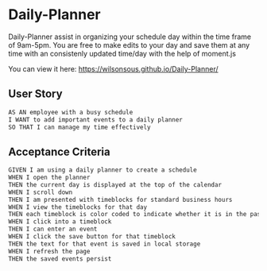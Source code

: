 # Daily-Planner
Daily-Planner assist in organizing your schedule day within the time frame of 9am-5pm. You are free to make edits to your day and save them at any time with an consistenly updated time/day with the help of moment.js

You can view it here: https://wilsonsous.github.io/Daily-Planner/

## User Story 
```md
AS AN employee with a busy schedule
I WANT to add important events to a daily planner
SO THAT I can manage my time effectively
```

## Acceptance Criteria
```md
GIVEN I am using a daily planner to create a schedule
WHEN I open the planner
THEN the current day is displayed at the top of the calendar
WHEN I scroll down
THEN I am presented with timeblocks for standard business hours
WHEN I view the timeblocks for that day
THEN each timeblock is color coded to indicate whether it is in the past, present, or future
WHEN I click into a timeblock
THEN I can enter an event
WHEN I click the save button for that timeblock
THEN the text for that event is saved in local storage
WHEN I refresh the page
THEN the saved events persist
```
